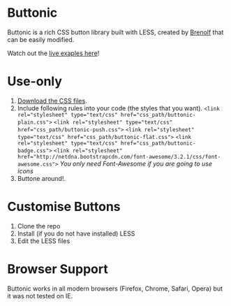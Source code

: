 Buttonic
========

Buttonic is a rich CSS button library built with LESS, created by [Brenolf](http://brenolf.com) that can be easily modified.

Watch out the [live exaples here](https://github.com/brenolf/Buttonic)!

Use-only
========

1. [Download the CSS files](https://github.com/brenolf/Buttonic/blob/gh-pages/css.zip).
2. Include following rules into your code (the styles that you want). 
  `<link rel="stylesheet" type="text/css" href="css_path/buttonic-plain.css">`
	`<link rel="stylesheet" type="text/css" href="css_path/buttonic-push.css">`
	`<link rel="stylesheet" type="text/css" href="css_path/buttonic-flat.css">`
	`<link rel="stylesheet" type="text/css" href="css_path/buttonic-badge.css">`
    `<link rel="stylesheet" href="http://netdna.bootstrapcdn.com/font-awesome/3.2.1/css/font-awesome.css">`
    *You only need Font-Awesome if you are going to use icons*
3. Buttone around!.

Customise Buttons
=================

1. Clone the repo
2. Install (if you do not have installed) LESS
3. Edit the LESS files

Browser Support
===============
Buttonic works in all modern browsers (Firefox, Chrome, Safari, Opera) but it was not tested on IE.

